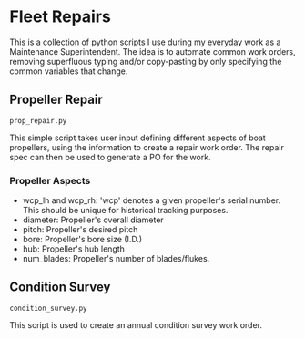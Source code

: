 # Fleet Repairs
This is a collection of python scripts I use during my everyday work as a Maintenance Superintendent. The idea is to automate common work orders, removing superfluous typing and/or copy-pasting by only specifying the common variables that change.


## Propeller Repair
`prop_repair.py`

This simple script takes user input defining different aspects of boat propellers, using the information to create a repair work order.
The repair spec can then be used to generate a PO for the work.

### Propeller Aspects
* wcp_lh and wcp_rh: 'wcp' denotes a given propeller's serial number. This should be unique for historical tracking purposes.
* diameter: Propeller's overall diameter
* pitch: Propeller's desired pitch
* bore: Propeller's bore size (I.D.)
* hub: Propeller's hub length
* num_blades: Propeller's number of blades/flukes.

## Condition Survey
`condition_survey.py`

This script is used to create an annual condition survey work order.